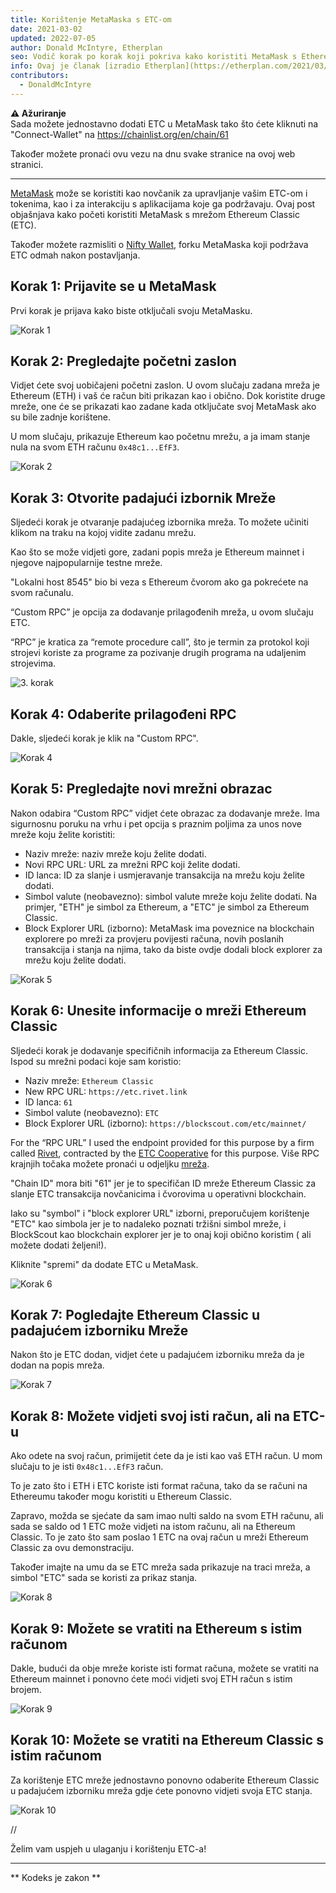 ```yaml
---
title: Korištenje MetaMaska s ETC-om
date: 2021-03-02
updated: 2022-07-05
author: Donald McIntyre, Etherplan
seo: Vodič korak po korak koji pokriva kako koristiti MetaMask s Ethereum Classicom za slanje ETC-a i interakciju s decentraliziranim aplikacijama.
info: Ovaj je članak [izradio Etherplan](https://etherplan.com/2021/03/02/how-to-connect-metamask-to-ethereum-classic/15512/). Za više Ethereum Classic vodiča, teorije i koncepata kriptovalute, pogledajte [etherplan.com](https://etherplan.com).
contributors:
  - DonaldMcIntyre
---
```


**⚠️ Ažuriranje**  
Sada možete jednostavno dodati ETC u MetaMask tako što ćete kliknuti na "Connect-Wallet" na https://chainlist.org/en/chain/61

Također možete pronaći ovu vezu na dnu svake stranice na ovoj web stranici.

---

[MetaMask](https://metamask.io) može se koristiti kao novčanik za upravljanje vašim ETC-om i tokenima, kao i za interakciju s aplikacijama koje ga podržavaju. Ovaj post objašnjava kako početi koristiti MetaMask s mrežom Ethereum Classic (ETC).

Također možete razmisliti o [Nifty Wallet](https://chrome.google.com/webstore/detail/nifty-wallet/jbdaocneiiinmjbjlgalhcelgbejmnid?ucbcb=1), forku MetaMaska koji podržava ETC odmah nakon postavljanja.

## Korak 1: Prijavite se u MetaMask

Prvi korak je prijava kako biste otključali svoju MetaMasku.

![Korak 1](./01.png)

## Korak 2: Pregledajte početni zaslon

Vidjet ćete svoj uobičajeni početni zaslon. U ovom slučaju zadana mreža je Ethereum (ETH) i vaš će račun biti prikazan kao i obično. Dok koristite druge mreže, one će se prikazati kao zadane kada otključate svoj MetaMask ako su bile zadnje korištene.

U mom slučaju, prikazuje Ethereum kao početnu mrežu, a ja imam stanje nula na svom ETH računu `0x48c1...EfF3`.

![Korak 2](./02.png)

## Korak 3: Otvorite padajući izbornik Mreže

Sljedeći korak je otvaranje padajućeg izbornika mreža. To možete učiniti klikom na traku na kojoj vidite zadanu mrežu.

Kao što se može vidjeti gore, zadani popis mreža je Ethereum mainnet i njegove najpopularnije testne mreže.

"Lokalni host 8545" bio bi veza s Ethereum čvorom ako ga pokrećete na svom računalu.

“Custom RPC” je opcija za dodavanje prilagođenih mreža, u ovom slučaju ETC.

“RPC” je kratica za “remote procedure call”, što je termin za protokol koji strojevi koriste za programe za pozivanje drugih programa na udaljenim strojevima.

![3. korak](./03.png)

## Korak 4: Odaberite prilagođeni RPC

Dakle, sljedeći korak je klik na "Custom RPC".

![Korak 4](./04.png)

## Korak 5: Pregledajte novi mrežni obrazac

Nakon odabira “Custom RPC” vidjet ćete obrazac za dodavanje mreže. Ima sigurnosnu poruku na vrhu i pet opcija s praznim poljima za unos nove mreže koju želite koristiti:

- Naziv mreže: naziv mreže koju želite dodati.
- Novi RPC URL: URL za mrežni RPC koji želite dodati.
- ID lanca: ID za slanje i usmjeravanje transakcija na mrežu koju želite dodati.
- Simbol valute (neobavezno): simbol valute mreže koju želite dodati. Na primjer, "ETH" je simbol za Ethereum, a "ETC" je simbol za Ethereum Classic.
- Block Explorer URL (izborno): MetaMask ima poveznice na blockchain explorere po mreži za provjeru povijesti računa, novih poslanih transakcija i stanja na njima, tako da biste ovdje dodali block explorer za mrežu koju želite dodati.

![Korak 5](./05.png)

## Korak 6: Unesite informacije o mreži Ethereum Classic

Sljedeći korak je dodavanje specifičnih informacija za Ethereum Classic. Ispod su mrežni podaci koje sam koristio:

- Naziv mreže: `Ethereum Classic`
- New RPC URL: `https://etc.rivet.link`
- ID lanca: `61`
- Simbol valute (neobavezno): `ETC`
- Block Explorer URL (izborno): `https://blockscout.com/etc/mainnet/`

For the “RPC URL” I used the endpoint provided for this purpose by a firm called [Rivet](https://rivet.link/), contracted by the [ETC Cooperative](https://etccooperative.org) for this purpose. Više RPC krajnjih točaka možete pronaći u odjeljku [mreža](/network/endpoints).

"Chain ID" mora biti "61" jer je to specifičan ID mreže Ethereum Classic za slanje ETC transakcija novčanicima i čvorovima u operativni blockchain.

Iako su "symbol" i "block explorer URL" izborni, preporučujem korištenje "ETC" kao simbola jer je to nadaleko poznati tržišni simbol mreže, i BlockScout kao blockchain explorer jer je to onaj koji obično koristim ( ali možete dodati željeni!).

Kliknite "spremi" da dodate ETC u MetaMask.

![Korak 6](./06-rivet.png)

## Korak 7: Pogledajte Ethereum Classic u padajućem izborniku Mreže

Nakon što je ETC dodan, vidjet ćete u padajućem izborniku mreža da je dodan na popis mreža.

![Korak 7](./07.png)

## Korak 8: Možete vidjeti svoj isti račun, ali na ETC-u

Ako odete na svoj račun, primijetit ćete da je isti kao vaš ETH račun. U mom slučaju to je isti `0x48c1...EfF3` račun.

To je zato što i ETH i ETC koriste isti format računa, tako da se računi na Ethereumu također mogu koristiti u Ethereum Classic.

Zapravo, možda se sjećate da sam imao nulti saldo na svom ETH računu, ali sada se saldo od 1 ETC može vidjeti na istom računu, ali na Ethereum Classic. To je zato što sam poslao 1 ETC na ovaj račun u mreži Ethereum Classic za ovu demonstraciju.

Također imajte na umu da se ETC mreža sada prikazuje na traci mreža, a simbol "ETC" sada se koristi za prikaz stanja.

![Korak 8](./08.png)

## Korak 9: Možete se vratiti na Ethereum s istim računom

Dakle, budući da obje mreže koriste isti format računa, možete se vratiti na Ethereum mainnet i ponovno ćete moći vidjeti svoj ETH račun s istim brojem.

![Korak 9](./09.png)

## Korak 10: Možete se vratiti na Ethereum Classic s istim računom

Za korištenje ETC mreže jednostavno ponovno odaberite Ethereum Classic u padajućem izborniku mreža gdje ćete ponovno vidjeti svoja ETC stanja.

![Korak 10](./10.png)

//

Želim vam uspjeh u ulaganju i korištenju ETC-a!

---

** Kodeks je zakon **
